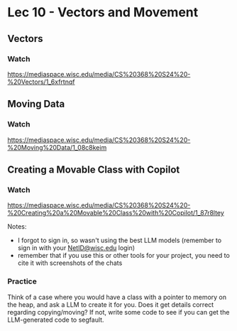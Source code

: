 # Lec 10 - Vectors and Movement

## Vectors

### Watch

https://mediaspace.wisc.edu/media/CS%20368%20S24%20-%20Vectors/1_6xfrtnqf


## Moving Data

### Watch

https://mediaspace.wisc.edu/media/CS%20368%20S24%20-%20Moving%20Data/1_08c8keim


## Creating a Movable Class with Copilot

### Watch

https://mediaspace.wisc.edu/media/CS%20368%20S24%20-%20Creating%20a%20Movable%20Class%20with%20Copilot/1_87r8ltey

Notes:
* I forgot to sign in, so wasn't using the best LLM models (remember to sign in with your NetID@wisc.edu login)
* remember that if you use this or other tools for your project, you need to cite it with screenshots of the chats

### Practice

Think of a case where you would have a class with a pointer to memory
on the heap, and ask a LLM to create it for you.  Does it get details
correct regarding copying/moving?  If not, write some code to see if
you can get the LLM-generated code to segfault.
